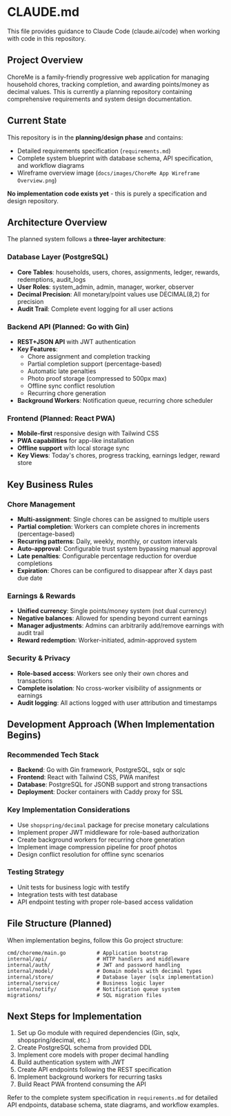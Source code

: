 # CLAUDE.md

This file provides guidance to Claude Code (claude.ai/code) when working with code in this repository.

## Project Overview

ChoreMe is a family-friendly progressive web application for managing household chores, tracking completion, and awarding points/money as decimal values. This is currently a planning repository containing comprehensive requirements and system design documentation.

## Current State

This repository is in the **planning/design phase** and contains:

- Detailed requirements specification (`requirements.md`)
- Complete system blueprint with database schema, API specification, and workflow diagrams
- Wireframe overview image (`docs/images/ChoreMe App Wireframe Overview.png`)

**No implementation code exists yet** - this is purely a specification and design repository.

## Architecture Overview

The planned system follows a **three-layer architecture**:

### Database Layer (PostgreSQL)
- **Core Tables**: households, users, chores, assignments, ledger, rewards, redemptions, audit_logs
- **User Roles**: system_admin, admin, manager, worker, observer
- **Decimal Precision**: All monetary/point values use DECIMAL(8,2) for precision
- **Audit Trail**: Complete event logging for all user actions

### Backend API (Planned: Go with Gin)
- **REST+JSON API** with JWT authentication
- **Key Features**: 
  - Chore assignment and completion tracking
  - Partial completion support (percentage-based)
  - Automatic late penalties
  - Photo proof storage (compressed to 500px max)
  - Offline sync conflict resolution
  - Recurring chore generation
- **Background Workers**: Notification queue, recurring chore scheduler

### Frontend (Planned: React PWA)
- **Mobile-first** responsive design with Tailwind CSS
- **PWA capabilities** for app-like installation
- **Offline support** with local storage sync
- **Key Views**: Today's chores, progress tracking, earnings ledger, reward store

## Key Business Rules

### Chore Management
- **Multi-assignment**: Single chores can be assigned to multiple users
- **Partial completion**: Workers can complete chores in increments (percentage-based)
- **Recurring patterns**: Daily, weekly, monthly, or custom intervals
- **Auto-approval**: Configurable trust system bypassing manual approval
- **Late penalties**: Configurable percentage reduction for overdue completions
- **Expiration**: Chores can be configured to disappear after X days past due date

### Earnings & Rewards
- **Unified currency**: Single points/money system (not dual currency)
- **Negative balances**: Allowed for spending beyond current earnings
- **Manager adjustments**: Admins can arbitrarily add/remove earnings with audit trail
- **Reward redemption**: Worker-initiated, admin-approved system

### Security & Privacy
- **Role-based access**: Workers see only their own chores and transactions
- **Complete isolation**: No cross-worker visibility of assignments or earnings
- **Audit logging**: All actions logged with user attribution and timestamps

## Development Approach (When Implementation Begins)

### Recommended Tech Stack
- **Backend**: Go with Gin framework, PostgreSQL, sqlx or sqlc
- **Frontend**: React with Tailwind CSS, PWA manifest
- **Database**: PostgreSQL for JSONB support and strong transactions
- **Deployment**: Docker containers with Caddy proxy for SSL

### Key Implementation Considerations
- Use `shopspring/decimal` package for precise monetary calculations
- Implement proper JWT middleware for role-based authorization
- Create background workers for recurring chore generation
- Implement image compression pipeline for proof photos
- Design conflict resolution for offline sync scenarios

### Testing Strategy
- Unit tests for business logic with testify
- Integration tests with test database
- API endpoint testing with proper role-based access validation

## File Structure (Planned)

When implementation begins, follow this Go project structure:
```
cmd/choreme/main.go          # Application bootstrap
internal/api/                # HTTP handlers and middleware  
internal/auth/               # JWT and password handling
internal/model/              # Domain models with decimal types
internal/store/              # Database layer (sqlx implementation)
internal/service/            # Business logic layer
internal/notify/             # Notification queue system
migrations/                  # SQL migration files
```

## Next Steps for Implementation

1. Set up Go module with required dependencies (Gin, sqlx, shopspring/decimal, etc.)
2. Create PostgreSQL schema from provided DDL
3. Implement core models with proper decimal handling
4. Build authentication system with JWT
5. Create API endpoints following the REST specification
6. Implement background workers for recurring tasks
7. Build React PWA frontend consuming the API

Refer to the complete system specification in `requirements.md` for detailed API endpoints, database schema, state diagrams, and workflow examples.